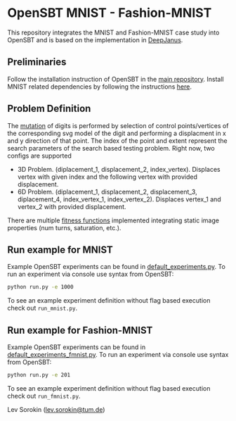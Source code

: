# OpenSBT MNIST - Fashion-MNIST


This repository integrates the MNIST and Fashion-MNIST case study into OpenSBT and is based on the implementation in [DeepJanus](https://github.com/testingautomated-usi/deepjanus/blob/master/DeepJanus-MNIST/FULL_INSTALL.md).

## Preliminaries

Follow the installation instruction of OpenSBT in the [main repository](https://github.com/opensbt/opensbt-core). Install MNIST related dependencies by following the instructions [here](https://github.com/testingautomated-usi/deepjanus/blob/master/DeepJanus-MNIST/FULL_INSTALL.md
).

## Problem Definition

The [mutation](/mnist/mnist_simulation.py) of digits is performed by selection of control points/vertices of the corresponding svg model of the digit and performing a displacment in x and y direction of that point. The index of the point and extent represent the search parameters of the search based testing problem.
Right now, two configs are supported

- 3D Problem. (diplacement_1, displacement_2, index_vertex). Displaces vertex with given index and the following vertex with provided displacement.
- 6D Problem. (diplacement_1, displacement_2, displacement_3, diplacement_4, index_vertex_1, index_vertex_2). Displaces vertex_1 and vertex_2 with provided displacement.

There are multiple [fitness functions](/mnist/fitness_mnist.py) implemented integrating static image properties (num turns, saturation, etc.).

## Run example for MNIST

Example OpenSBT experiments can be found in [default_experiments.py](default_experiments_mnist.py).
To run an experiment via console use syntax from OpenSBT:

```bash
python run.py -e 1000
```

To see an example experiment definition without flag based execution check out ```run_mnist.py```.


## Run example for Fashion-MNIST

Example OpenSBT experiments can be found in [default_experiments_fmnist.py](default_experiments_fmnist.py).
To run an experiment via console use syntax from OpenSBT:

```bash
python run.py -e 201
```

To see an example experiment definition without flag based execution check out ```run_fmnist.py```.

Lev Sorokin (lev.sorokin@tum.de)